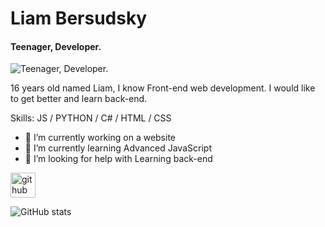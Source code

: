 
# Liam Bersudsky
#### Teenager, Developer.

![Teenager, Developer.](https://res.cloudinary.com/practicaldev/image/fetch/s--StRkI7Ze--/c_imagga_scale,f_auto,fl_progressive,h_420,q_auto,w_1000/https://codesandtags.github.io/blog/static/0c42bdee6c2a7e213cacc2b33ac3039c/a0304/hero.webp)

16 years old named Liam, I know Front-end web development. I would like to get better and learn back-end.

Skills: JS / PYTHON / C# / HTML / CSS

- 🔭 I’m currently working on a website 
- 🌱 I’m currently learning Advanced JavaScript 
- 🤔 I’m looking for help with Learning back-end 


[<img src='https://cdn.jsdelivr.net/npm/simple-icons@3.0.1/icons/github.svg' alt='github' height='40'>](https://github.com/Bersss)  

![GitHub stats](https://github-readme-stats.vercel.app/api?username=Bersss&show_icons=true)  

